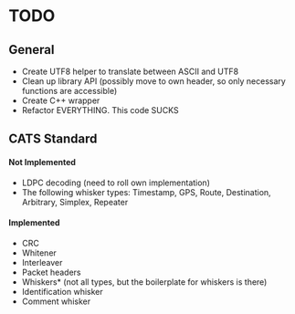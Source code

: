 # TODO

## General

* Create UTF8 helper to translate between ASCII and UTF8
* Clean up library API (possibly move to own header, so only necessary functions are accessible)
* Create C++ wrapper
* Refactor EVERYTHING. This code SUCKS

## CATS Standard

#### Not Implemented
* LDPC decoding (need to roll own implementation)
* The following whisker types:
    Timestamp, GPS, Route, Destination, Arbitrary, Simplex, Repeater


#### Implemented
* CRC
* Whitener
* Interleaver
* Packet headers
* Whiskers* (not all types, but the boilerplate for whiskers is there)
* Identification whisker
* Comment whisker